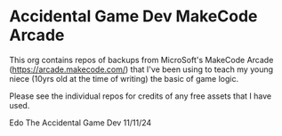 Accidental Game Dev MakeCode Arcade
===================================

This org contains repos of backups from MicroSoft's MakeCode Arcade (https://arcade.makecode.com/) 
that I've been using to teach my young niece (10yrs old at the time of writing) the basic of game logic. 
 
Please see the individual repos for credits of any free assets that I have used.

Edo The Accidental Game Dev 11/11/24
